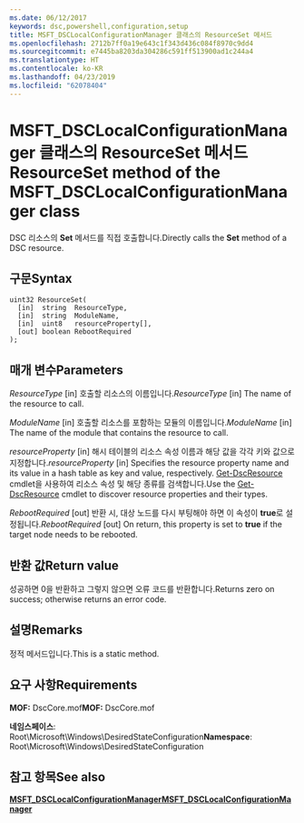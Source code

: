 ```yaml
---
ms.date: 06/12/2017
keywords: dsc,powershell,configuration,setup
title: MSFT_DSCLocalConfigurationManager 클래스의 ResourceSet 메서드
ms.openlocfilehash: 2712b7ff0a19e643c1f343d436c084f8970c9dd4
ms.sourcegitcommit: e7445ba8203da304286c591ff513900ad1c244a4
ms.translationtype: HT
ms.contentlocale: ko-KR
ms.lasthandoff: 04/23/2019
ms.locfileid: "62078404"
---
```

# <a name="resourceset-method-of-the-msftdsclocalconfigurationmanager-class"></a><span data-ttu-id="861e1-103">MSFT_DSCLocalConfigurationManager 클래스의 ResourceSet 메서드</span><span class="sxs-lookup"><span data-stu-id="861e1-103">ResourceSet method of the MSFT_DSCLocalConfigurationManager class</span></span>

<span data-ttu-id="861e1-104">DSC 리소스의 **Set** 메서드를 직접 호출합니다.</span><span class="sxs-lookup"><span data-stu-id="861e1-104">Directly calls the **Set** method of a DSC resource.</span></span>

## <a name="syntax"></a><span data-ttu-id="861e1-105">구문</span><span class="sxs-lookup"><span data-stu-id="861e1-105">Syntax</span></span>

```mof
uint32 ResourceSet(
  [in]  string  ResourceType,
  [in]  string  ModuleName,
  [in]  uint8   resourceProperty[],
  [out] boolean RebootRequired
);
```

## <a name="parameters"></a><span data-ttu-id="861e1-106">매개 변수</span><span class="sxs-lookup"><span data-stu-id="861e1-106">Parameters</span></span>

<span data-ttu-id="861e1-107">*ResourceType* \[in\] 호출할 리소스의 이름입니다.</span><span class="sxs-lookup"><span data-stu-id="861e1-107">*ResourceType* \[in\] The name of the resource to call.</span></span>

<span data-ttu-id="861e1-108">*ModuleName* \[in\] 호출할 리소스를 포함하는 모듈의 이름입니다.</span><span class="sxs-lookup"><span data-stu-id="861e1-108">*ModuleName* \[in\] The name of the module that contains the resource to call.</span></span>

<span data-ttu-id="861e1-109">*resourceProperty* \[in\] 해시 테이블의 리소스 속성 이름과 해당 값을 각각 키와 값으로 지정합니다.</span><span class="sxs-lookup"><span data-stu-id="861e1-109">*resourceProperty* \[in\] Specifies the resource property name and its value in a hash table as key and value, respectively.</span></span> <span data-ttu-id="861e1-110">[Get-DscResource](/powershell/module/PSDesiredStateConfiguration/Get-DscResource) cmdlet을 사용하여 리소스 속성 및 해당 종류를 검색합니다.</span><span class="sxs-lookup"><span data-stu-id="861e1-110">Use the [Get-DscResource](/powershell/module/PSDesiredStateConfiguration/Get-DscResource) cmdlet to discover resource properties and their types.</span></span>

<span data-ttu-id="861e1-111">*RebootRequired* \[out\] 반환 시, 대상 노드를 다시 부팅해야 하면 이 속성이 **true**로 설정됩니다.</span><span class="sxs-lookup"><span data-stu-id="861e1-111">*RebootRequired* \[out\] On return, this property is set to **true** if the target node needs to be rebooted.</span></span>

## <a name="return-value"></a><span data-ttu-id="861e1-112">반환 값</span><span class="sxs-lookup"><span data-stu-id="861e1-112">Return value</span></span>

<span data-ttu-id="861e1-113">성공하면 0을 반환하고 그렇지 않으면 오류 코드를 반환합니다.</span><span class="sxs-lookup"><span data-stu-id="861e1-113">Returns zero on success; otherwise returns an error code.</span></span>

## <a name="remarks"></a><span data-ttu-id="861e1-114">설명</span><span class="sxs-lookup"><span data-stu-id="861e1-114">Remarks</span></span>

<span data-ttu-id="861e1-115">정적 메서드입니다.</span><span class="sxs-lookup"><span data-stu-id="861e1-115">This is a static method.</span></span>

## <a name="requirements"></a><span data-ttu-id="861e1-116">요구 사항</span><span class="sxs-lookup"><span data-stu-id="861e1-116">Requirements</span></span>

<span data-ttu-id="861e1-117">**MOF:** DscCore.mof</span><span class="sxs-lookup"><span data-stu-id="861e1-117">**MOF:** DscCore.mof</span></span>

<span data-ttu-id="861e1-118">**네임스페이스**: Root\Microsoft\Windows\DesiredStateConfiguration</span><span class="sxs-lookup"><span data-stu-id="861e1-118">**Namespace**: Root\Microsoft\Windows\DesiredStateConfiguration</span></span>

## <a name="see-also"></a><span data-ttu-id="861e1-119">참고 항목</span><span class="sxs-lookup"><span data-stu-id="861e1-119">See also</span></span>

[<span data-ttu-id="861e1-120">**MSFT_DSCLocalConfigurationManager**</span><span class="sxs-lookup"><span data-stu-id="861e1-120">**MSFT_DSCLocalConfigurationManager**</span></span>](msft-dsclocalconfigurationmanager.md)